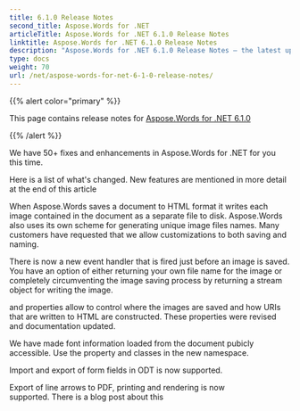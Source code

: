 ```yaml
---
title: 6.1.0 Release Notes
second_title: Aspose.Words for .NET
articleTitle: Aspose.Words for .NET 6.1.0 Release Notes
linktitle: Aspose.Words for .NET 6.1.0 Release Notes
description: "Aspose.Words for .NET 6.1.0 Release Notes – the latest updates and fixes."
type: docs
weight: 70
url: /net/aspose-words-for-net-6-1-0-release-notes/
---
```


{{% alert color="primary" %}}

This page contains release notes for [Aspose.Words for .NET 6.1.0](https://downloads.aspose.com/words/net/new-releases/aspose.words-for-.net-6.1.0/)

{{% /alert %}}

We have 50+ fixes and enhancements in Aspose.Words for .NET for you this time.

Here is a list of what's changed. New features are mentioned in more detail at the end of this article



When Aspose.Words saves a document to HTML format it writes each image contained in the document as a separate file to disk. Aspose.Words also uses its own scheme for generating unique image files names. Many customers have requested that we allow customizations to both saving and naming.

There is now a new event handler that is fired just before an image is saved. You have an option of either returning your own file name for the image or completely circumventing the image saving process by returning a stream object for writing the image.

and properties allow to control where the images are saved and how URIs that are written to HTML are constructed. These properties were revised and documentation updated.



We have made font information loaded from the document pubicly accessible. Use the property and classes in the new namespace.



Import and export of form fields in ODT is now supported.



Export of line arrows to PDF, printing and rendering is now supported. There is a blog post about this 
